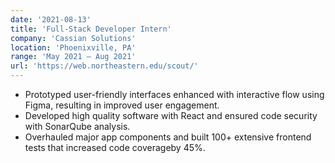 ```yaml
---
date: '2021-08-13'
title: 'Full-Stack Developer Intern'
company: 'Cassian Solutions'
location: 'Phoenixville, PA'
range: 'May 2021 – Aug 2021'
url: 'https://web.northeastern.edu/scout/'
---
```


- Prototyped user-friendly interfaces enhanced with interactive flow using Figma, resulting in improved user engagement.
- Developed high quality software with React and ensured code security with SonarQube analysis.
- Overhauled major app components and built 100+ extensive frontend tests that increased code coverageby 45%.
